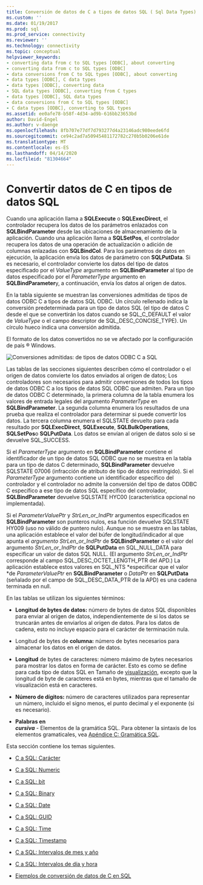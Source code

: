 ```yaml
---
title: Conversión de datos de C a tipos de datos SQL ( Sql Data Types) Microsoft Docs
ms.custom: ''
ms.date: 01/19/2017
ms.prod: sql
ms.prod_service: connectivity
ms.reviewer: ''
ms.technology: connectivity
ms.topic: conceptual
helpviewer_keywords:
- converting data from c to SQL types [ODBC], about converting
- converting data from c to SQL types [ODBC]
- data conversions from C to SQL types [ODBC], about converting
- data types [ODBC], C data types
- data types [ODBC], converting data
- SQL data types [ODBC], converting from C types
- data types [ODBC], SQL data types
- data conversions from C to SQL types [ODBC]
- C data types [ODBC], converting to SQL types
ms.assetid: ee0afe78-b58f-4d34-ad9b-616bb23653bd
author: David-Engel
ms.author: v-daenge
ms.openlocfilehash: 8fb707e77df7d793277d4a23146adc980eede6fd
ms.sourcegitcommit: ce94c2ad7a50945481172782c270b5b0206e61de
ms.translationtype: MT
ms.contentlocale: es-ES
ms.lasthandoff: 04/14/2020
ms.locfileid: "81304664"
---
```

# <a name="converting-data-from-c-to-sql-data-types"></a>Convertir datos de C en tipos de datos SQL
Cuando una aplicación llama a **SQLExecute** o **SQLExecDirect**, el controlador recupera los datos de los parámetros enlazados con **SQLBindParameter** desde las ubicaciones de almacenamiento de la aplicación. Cuando una aplicación llama a **SQLSetPos**, el controlador recupera los datos de una operación de actualización o adición de columnas enlazadas con **SQLBindCol**. Para los parámetros de datos en ejecución, la aplicación envía los datos de parámetro con **SQLPutData**. Si es necesario, el controlador convierte los datos del tipo de datos especificado por el *ValueType* argumento en **SQLBindParameter** al tipo de datos especificado por el *ParameterType* argumento en **SQLBindParameter**y, a continuación, envía los datos al origen de datos.  
  
 En la tabla siguiente se muestran las conversiones admitidas de tipos de datos ODBC C a tipos de datos SQL ODBC. Un círculo rellenado indica la conversión predeterminada para un tipo de datos SQL (el tipo de datos C desde el que se convertirán los datos cuando se SQL_C_DEFAULT el valor de *ValueType* o el campo descriptor de SQL_DESC_CONCISE_TYPE). Un círculo hueco indica una conversión admitida.  
  
 El formato de los datos convertidos no se ve afectado por la configuración de país ® Windows.  
  
 ![Conversiones admitidas: de tipos de datos ODBC C a SQL](../../../odbc/reference/appendixes/media/apd1b.gif "apd1b")  
  
 Las tablas de las secciones siguientes describen cómo el controlador o el origen de datos convierte los datos enviados al origen de datos; Los controladores son necesarios para admitir conversiones de todos los tipos de datos ODBC C a los tipos de datos SQL ODBC que admiten. Para un tipo de datos ODBC C determinado, la primera columna de la tabla enumera los valores de entrada legales del argumento *ParameterType* en **SQLBindParameter**. La segunda columna enumera los resultados de una prueba que realiza el controlador para determinar si puede convertir los datos. La tercera columna enumera el SQLSTATE devuelto para cada resultado por **SQLExecDirect**, **SQLExecute**, **SQLBulkOperations**, **SQLSetPos**o **SQLPutData**. Los datos se envían al origen de datos solo si se devuelve SQL_SUCCESS.  
  
 Si el *ParameterType* argumento en **SQLBindParameter** contiene el identificador de un tipo de datos SQL ODBC que no se muestra en la tabla para un tipo de datos C determinado, **SQLBindParameter** devuelve SQLSTATE 07006 (infracción de atributo de tipo de datos restringido). Si el *ParameterType* argumento contiene un identificador específico del controlador y el controlador no admite la conversión del tipo de datos ODBC C específico a ese tipo de datos SQL específico del controlador, **SQLBindParameter** devuelve SQLSTATE HYC00 (característica opcional no implementada).  
  
 Si el *ParameterValuePtr* y *StrLen_or_IndPtr* argumentos especificados en **SQLBindParameter** son punteros nulos, esa función devuelve SQLSTATE HY009 (uso no válido de puntero nulo). Aunque no se muestra en las tablas, una aplicación establece el valor del búfer de longitud/indicador al que apunta el *argumento StrLen_or_IndPtr* de **SQLBindParameter** o el valor del argumento *StrLen_or_IndPtr* de **SQLPutData** en SQL_NULL_DATA para especificar un valor de datos SQL NULL. (El argumento *StrLen_or_IndPtr* corresponde al campo SQL_DESC_OCTET_LENGTH_PTR del APD.) La aplicación establece estos valores en SQL_NTS \*especificar que el valor \*de *ParameterValuePtr* en **SQLBindParameter** o *DataPtr* en **SQLPutData** (señalado por el campo de SQL_DESC_DATA_PTR de la APD) es una cadena terminada en null.  
  
 En las tablas se utilizan los siguientes términos:  
  
-   **Longitud de bytes de datos:** número de bytes de datos SQL disponibles para enviar al origen de datos, independientemente de si los datos se truncarán antes de enviarlos al origen de datos. Para los datos de cadena, esto no incluye espacio para el carácter de terminación nula.  
  
-   Longitud de bytes de **columna:** número de bytes necesarios para almacenar los datos en el origen de datos.  
  
-   **Longitud** de bytes de caracteres: número máximo de bytes necesarios para mostrar los datos en forma de carácter. Esto es como se define para cada tipo de datos SQL en Tamaño de [visualización](../../../odbc/reference/appendixes/display-size.md), excepto que la longitud de byte de caracteres está en bytes, mientras que el tamaño de visualización está en caracteres.  
  
-   **Número de dígitos:** número de caracteres utilizados para representar un número, incluido el signo menos, el punto decimal y el exponente (si es necesario).  
  
-   **Palabras en**   
     ***cursiva*** - Elementos de la gramática SQL. Para obtener la sintaxis de los elementos gramaticales, vea [Apéndice C: Gramática SQL](../../../odbc/reference/appendixes/appendix-c-sql-grammar.md).  
  
 Esta sección contiene los temas siguientes.  
  
-   [C a SQL: Carácter](../../../odbc/reference/appendixes/c-to-sql-character.md)  
  
-   [C a SQL: Numeric](../../../odbc/reference/appendixes/c-to-sql-numeric.md)  
  
-   [C a SQL: bit](../../../odbc/reference/appendixes/c-to-sql-bit.md)  
  
-   [C a SQL: Binary](../../../odbc/reference/appendixes/c-to-sql-binary.md)  
  
-   [C a SQL: Date](../../../odbc/reference/appendixes/c-to-sql-date.md)  
  
-   [C a SQL: GUID](../../../odbc/reference/appendixes/c-to-sql-guid.md)  
  
-   [C a SQL: Time](../../../odbc/reference/appendixes/c-to-sql-time.md)  
  
-   [C a SQL: Timestamp](../../../odbc/reference/appendixes/c-to-sql-timestamp.md)  
  
-   [C a SQL: Intervalos de mes y año](../../../odbc/reference/appendixes/c-to-sql-year-month-intervals.md)  
  
-   [C a SQL: Intervalos de día y hora](../../../odbc/reference/appendixes/c-to-sql-day-time-intervals.md)  
  
-   [Ejemplos de conversión de datos de C en SQL](../../../odbc/reference/appendixes/c-to-sql-data-conversion-examples.md)
